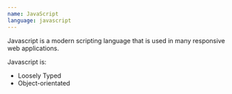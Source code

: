 ```yaml
---
name: JavaScript
language: javascript
---
```


Javascript is a modern scripting language that is used in many responsive web applications.

Javascript is:
* Loosely Typed
* Object-orientated
  